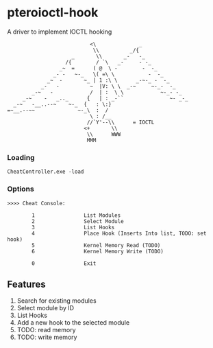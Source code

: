 # pteroioctl-hook
A driver to implement IOCTL hooking

```
                           <\              _
                            \\          _/{
                     _       \\       _-   -_
                   /{        / `\   _-     - -_
                 _~  =      ( @  \ -        -  -_
               _- -   ~-_   \( =\ \           -  -_
             _~  -       ~_ | 1 :\ \      _-~-_ -  -_
           _-   -          ~  |V: \ \  _-~     ~-_-  -_
        _-~   -            /  | :  \ \            ~-_- -_
     _-~    -   _.._      {   | : _-``               ~- _-_
  _-~   -__..--~    ~-_  {   : \:}
=~__.--~~              ~-_\  :  /
                           \ : /__
                          //`Y'--\\      = IOCTL
                         <+       \\
                          \\      WWW
                          MMM
```

### Loading
```
CheatController.exe -load
```

### Options
```
>>>> Cheat Console:

        1                List Modules
        2                Select Module
        3                List Hooks
        4                Place Hook (Inserts Into list, TODO: set hook)
        5                Kernel Memory Read (TODO)
        6                Kernel Memory Write (TODO)

        0                Exit
```

## Features
1) Search for existing modules
2) Select module by ID
3) List Hooks
4) Add a new hook to the selected module
5) TODO: read memory
6) TODO: write memory
